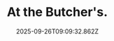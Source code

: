 ---
title: At the Butcher's.
date: 2025-09-26T09:09:32.862Z
tags:
  - First-Things-First
categories:
  - 新概念
description: 记得填写描述内容哦~~~
---
